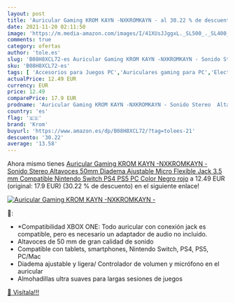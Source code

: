 ```yaml
---
layout: post
title: 'Auricular Gaming KROM KAYN -NXKROMKAYN - al 30.22 % de descuento'
date: 2021-11-20 02:11:50
image: 'https://m.media-amazon.com/images/I/41XUsJJggxL._SL500_._SL400_.jpg'
comments: true
category: ofertas
author: 'tole.es'
slug: 'B08H8XCL72-es Auricular Gaming KROM KAYN -NXKROMKAYN - Sonido Stereo...'
sku: 'B08H8XCL72-es'
tags: [ 'Accesorios para Juegos PC','Auriculares gaming para PC','Electrónica','Juegos y Accesorios para PC','Videojuegos','krom','nintendo','ps4','ps5', ]
actualPrice: 12.49 EUR
currency: EUR
price: 12.49
comparePrice: 17.9 EUR
prodname: 'Auricular Gaming KROM KAYN -NXKROMKAYN - Sonido Stereo  Altavoces 50mm  Diadema Ajustable  Micro Flexible  Jack 3.5 mm  Compatible Nintendo Switch  PS4 PS5  PC  Color Negro rojo'
country: 'es'
flag: '🇪🇸'
brand: 'Krom'
buyurl: 'https://www.amazon.es/dp/B08H8XCL72/?tag=tolees-21'
descuento: '30.22'
average: '13.58'
---
```


Ahora mismo tienes [Auricular Gaming KROM KAYN -NXKROMKAYN - Sonido Stereo  Altavoces 50mm  Diadema Ajustable  Micro Flexible  Jack 3.5 mm  Compatible Nintendo Switch  PS4 PS5  PC  Color Negro rojo](https://www.amazon.es/dp/B08H8XCL72/?tag=tolees-21) a 12.49 EUR (original: 17.9 EUR) (30.22 %  de descuento) en el siguiente enlace!

[![Auricular Gaming KROM KAYN -NXKROMKAYN -](https://m.media-amazon.com/images/I/41XUsJJggxL._SL500_._SL400_.jpg)](https://www.amazon.es/dp/B08H8XCL72/?tag=tolees-21)

🔎:

- *Compatibilidad XBOX ONE: Todo auricular con conexión jack es compatible, pero es necesario un adaptador de audio no incluido.
- Altavoces de 50 mm de gran calidad de sonido
- Compatible con tablets, smartphones, Nintendo Switch, PS4, PS5, PC/Mac
- Diadema ajustable y ligera/ Controlador de volumen y micrófono en el auricular
- Almohadillas ultra suaves para largas sesiones de juegos

[🛒 Visítala!!!](https://www.amazon.es/dp/B08H8XCL72/?tag=tolees-21)
